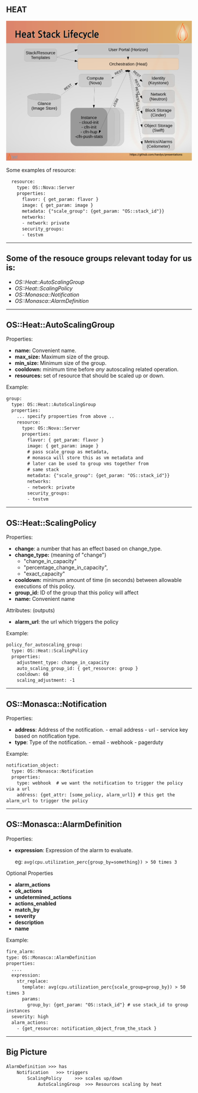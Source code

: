 HEAT
----
![heatarch.png](heatarch.png)

Some examples of resource:

      resource:
        type: OS::Nova::Server
        properties:
          flavor: { get_param: flavor }
          image: { get_param: image }
          metadata: {"scale_group": {get_param: "OS::stack_id"}}
          networks:
          - network: private
          security_groups:
          - testvm


---
## Some of the resouce groups relevant today for us is:
- *OS::Heat::AutoScalingGroup*
- *OS::Heat::ScalingPolicy*
- *OS::Monasca::Notification*
- *OS::Monasca::AlarmDefinition*


---
## OS::Heat::AutoScalingGroup
Properties:
  - **name:** Convenient name.
  - **max_size:** Maximum size of the group.
  - **min_size:** Minimum size of the group.
  - **cooldown:** minimum time before *any* autoscaling related operation.
  - **resources:** set of resource that should be scaled up or down.

Example:

    group:
      type: OS::Heat::AutoScalingGroup
      properties:
        ... specify propoerties from above ..
        resource:
          type: OS::Nova::Server
          properties:
            flavor: { get_param: flavor }
            image: { get_param: image }
            # pass scale_group as metadata,
            # monasca will store this as vm metadata and
            # later can be used to group vms together from
            # same stack
            metadata: {"scale_group": {get_param: "OS::stack_id"}}
            networks:
            - network: private
            security_groups:
            - testvm

---
## OS::Heat::ScalingPolicy
Properties:
  - **change**: a number that has an effect based on change_type.
  - **change_type:** (meaning of "change")
  	- "change_in_capacity"
    - "percentage_change_in_capacity",
    - "exact_capacity"
  - **cooldown:** minimum amount of time (in seconds) between allowable executions of this policy.
  - **group_id:** ID of the group that this policy will affect
  - **name:** Convenient name

Attributes: (outputs)
  - **alarm_url**: the url which triggers the policy

Example:

    policy_for_autoscaling_group:
      type: OS::Heat::ScalingPolicy
      properties:
        adjustment_type: change_in_capacity
        auto_scaling_group_id: { get_resource: group }
        cooldown: 60
        scaling_adjustment: -1

---

## OS::Monasca::Notification
Properties:
  - **address**: Address of the notification.
        - email address
        - url
        - service key based on notification type.
  - **type**: Type of the notification.
        - email
        - webhook
        - pagerduty

Example:

	notification_object:
      type: OS::Monasca::Notification
      properties:
        type: webhook  # we want the notification to trigger the policy via a url
        address: {get_attr: [some_policy, alarm_url]} # this get the alarm_url to trigger the policy

---

## **OS::Monasca::AlarmDefinition**
Properties:
- **expression**: Expression of the alarm to evaluate.

    eg: `avg(cpu.utilization_perc{group_by=something}) > 50 times 3`

Optional Properties
- **alarm_actions**
- **ok_actions**
- **undetermined_actions**
- **actions_enabled**
- **match_by**
- **severity**
- **description**
- **name**

Example:

	fire_alarm:
    type: OS::Monasca::AlarmDefinition
    properties:
      ....
      expression:
        str_replace:
          template: avg(cpu.utilization_perc{scale_group=group_by}) > 50 times 3
          params:
            group_by: {get_param: "OS::stack_id"} # use stack_id to group instances
      severity: high
      alarm_actions:
        - {get_resource: notification_object_from_the_stack }
---

## Big Picture

	AlarmDefinition >>> has
  		Notification   >>> triggers
			ScalingPolicy     >>> scales up/down
				AutoScalingGroup  >>> Resources scaling by heat
